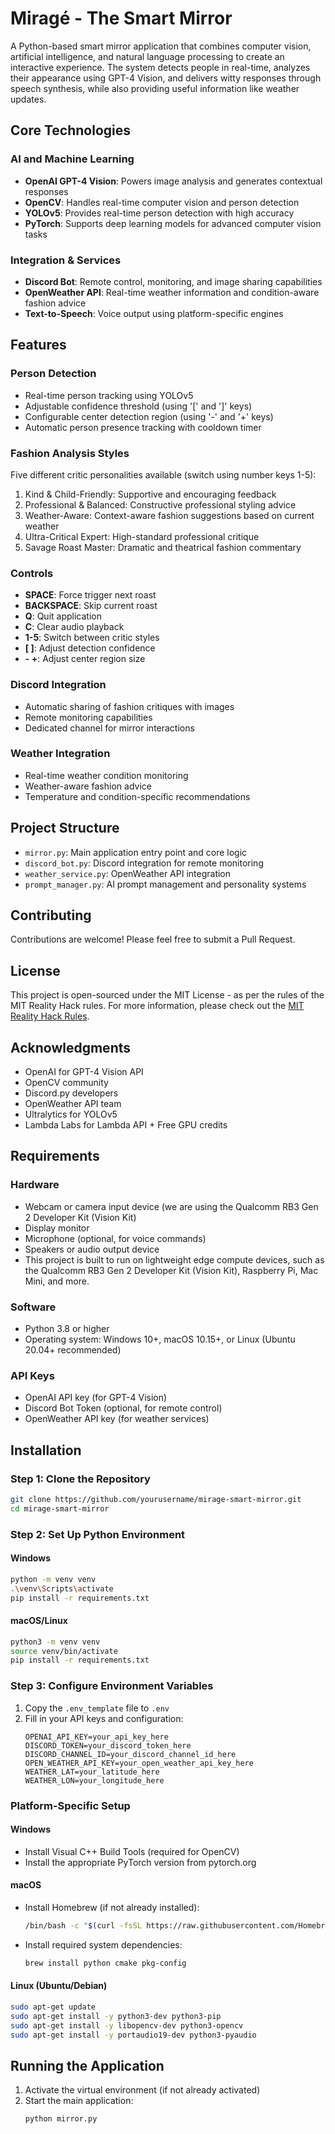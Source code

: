 # Miragé - The Smart Mirror

A Python-based smart mirror application that combines computer vision, artificial intelligence, and natural language processing to create an interactive experience. The system detects people in real-time, analyzes their appearance using GPT-4 Vision, and delivers witty responses through speech synthesis, while also providing useful information like weather updates.

## Core Technologies

### AI and Machine Learning
- **OpenAI GPT-4 Vision**: Powers image analysis and generates contextual responses
- **OpenCV**: Handles real-time computer vision and person detection
- **YOLOv5**: Provides real-time person detection with high accuracy
- **PyTorch**: Supports deep learning models for advanced computer vision tasks

### Integration & Services
- **Discord Bot**: Remote control, monitoring, and image sharing capabilities
- **OpenWeather API**: Real-time weather information and condition-aware fashion advice
- **Text-to-Speech**: Voice output using platform-specific engines

## Features

### Person Detection
- Real-time person tracking using YOLOv5
- Adjustable confidence threshold (using '[' and ']' keys)
- Configurable center detection region (using '-' and '+' keys)
- Automatic person presence tracking with cooldown timer

### Fashion Analysis Styles
Five different critic personalities available (switch using number keys 1-5):
1. Kind & Child-Friendly: Supportive and encouraging feedback
2. Professional & Balanced: Constructive professional styling advice
3. Weather-Aware: Context-aware fashion suggestions based on current weather
4. Ultra-Critical Expert: High-standard professional critique
5. Savage Roast Master: Dramatic and theatrical fashion commentary

### Controls
- **SPACE**: Force trigger next roast
- **BACKSPACE**: Skip current roast
- **Q**: Quit application
- **C**: Clear audio playback
- **1-5**: Switch between critic styles
- **[ ]**: Adjust detection confidence
- **- +**: Adjust center region size

### Discord Integration
- Automatic sharing of fashion critiques with images
- Remote monitoring capabilities
- Dedicated channel for mirror interactions

### Weather Integration
- Real-time weather condition monitoring
- Weather-aware fashion advice
- Temperature and condition-specific recommendations

## Project Structure
- `mirror.py`: Main application entry point and core logic
- `discord_bot.py`: Discord integration for remote monitoring
- `weather_service.py`: OpenWeather API integration
- `prompt_manager.py`: AI prompt management and personality systems

## Contributing
Contributions are welcome! Please feel free to submit a Pull Request.

## License
This project is open-sourced under the MIT License - as per the rules of the MIT Reality Hack rules. For more information, please check out the [MIT Reality Hack Rules](https://mitrealityhack.com/rules/).

## Acknowledgments
- OpenAI for GPT-4 Vision API
- OpenCV community
- Discord.py developers
- OpenWeather API team
- Ultralytics for YOLOv5
- Lambda Labs for Lambda API + Free GPU credits

## Requirements

### Hardware
- Webcam or camera input device (we are using the Qualcomm RB3 Gen 2 Developer Kit (Vision Kit)
- Display monitor
- Microphone (optional, for voice commands)
- Speakers or audio output device
- This project is built to run on lightweight edge compute devices, such as the Qualcomm RB3 Gen 2 Developer Kit (Vision Kit), Raspberry Pi, Mac Mini, and more. 

### Software
- Python 3.8 or higher
- Operating system: Windows 10+, macOS 10.15+, or Linux (Ubuntu 20.04+ recommended)

### API Keys
- OpenAI API key (for GPT-4 Vision)
- Discord Bot Token (optional, for remote control)
- OpenWeather API key (for weather services)

## Installation

### Step 1: Clone the Repository
```bash
git clone https://github.com/yourusername/mirage-smart-mirror.git
cd mirage-smart-mirror
```

### Step 2: Set Up Python Environment

#### Windows
```bash
python -m venv venv
.\venv\Scripts\activate
pip install -r requirements.txt
```

#### macOS/Linux
```bash
python3 -m venv venv
source venv/bin/activate
pip install -r requirements.txt
```

### Step 3: Configure Environment Variables
1. Copy the `.env_template` file to `.env`
2. Fill in your API keys and configuration:
   ```
   OPENAI_API_KEY=your_api_key_here
   DISCORD_TOKEN=your_discord_token_here
   DISCORD_CHANNEL_ID=your_discord_channel_id_here
   OPEN_WEATHER_API_KEY=your_open_weather_api_key_here
   WEATHER_LAT=your_latitude_here
   WEATHER_LON=your_longitude_here
   ```

### Platform-Specific Setup

#### Windows
- Install Visual C++ Build Tools (required for OpenCV)
- Install the appropriate PyTorch version from pytorch.org

#### macOS
- Install Homebrew (if not already installed):
  ```bash
  /bin/bash -c "$(curl -fsSL https://raw.githubusercontent.com/Homebrew/install/HEAD/install.sh)"
  ```
- Install required system dependencies:
  ```bash
  brew install python cmake pkg-config
  ```

#### Linux (Ubuntu/Debian)
```bash
sudo apt-get update
sudo apt-get install -y python3-dev python3-pip
sudo apt-get install -y libopencv-dev python3-opencv
sudo apt-get install -y portaudio19-dev python3-pyaudio
```

## Running the Application

1. Activate the virtual environment (if not already activated)
2. Start the main application:
   ```bash
   python mirror.py
   ```